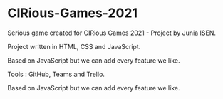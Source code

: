# CIRious-Games-2021
Serious game created for CIRious Games 2021 - Project by Junia ISEN.

Project written in HTML, CSS and JavaScript.

Based on JavaScript but we can add every feature we like.

Tools : GitHub, Teams and Trello.

Based on JavaScript but we can add every feature we like.

